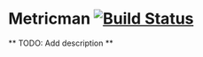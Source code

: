 Metricman [![Build Status](https://travis-ci.org/xerions/metricman.svg?branch=master)](https://travis-ci.org/xerions/metricman)
=========

** TODO: Add description **
